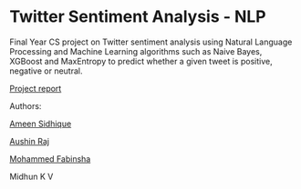 
# Twitter Sentiment Analysis - NLP

Final Year CS project on Twitter sentiment analysis using Natural Language Processing and Machine Learning algorithms such as Naive Bayes, XGBoost and MaxEntropy to predict whether a given tweet is positive, negative or neutral.

[Project report](https://github.com/ameensidhiquemy/Sentiment-analysis-NLP/blob/master/report.pdf)

Authors:

[Ameen Sidhique](https://github.com/ameensidhiquemy)

[Aushin Raj](https://github.com/Aushinraj)

[Mohammed Fabinsha](https://github.com/mohammedfabinsha)

Midhun K V
